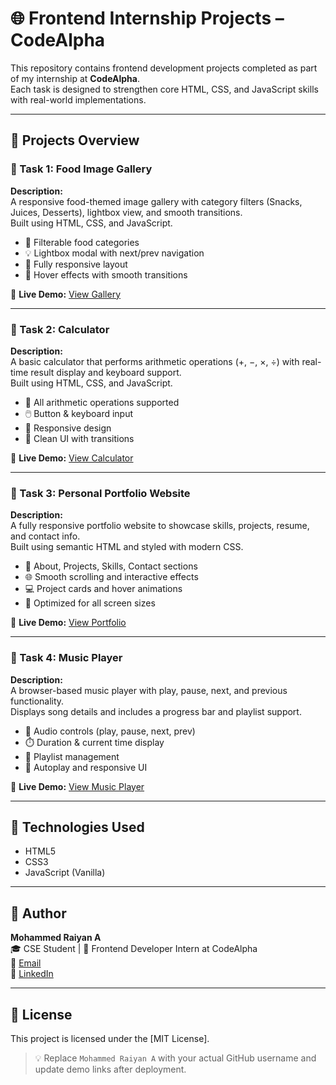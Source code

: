 # 🌐 Frontend Internship Projects – CodeAlpha

This repository contains frontend development projects completed as part of my internship at <b>CodeAlpha</b>.<br>
Each task is designed to strengthen core HTML, CSS, and JavaScript skills with real-world implementations.

---

## 📁 Projects Overview

### 🔹 Task 1: Food Image Gallery

<b>Description:</b><br>
A responsive food-themed image gallery with category filters (Snacks, Juices, Desserts), lightbox view, and smooth transitions.<br>
Built using HTML, CSS, and JavaScript.

- 📸 Filterable food categories<br>
- 💡 Lightbox modal with next/prev navigation<br>
- 📱 Fully responsive layout<br>
- 🎯 Hover effects with smooth transitions

🔗 <b>Live Demo:</b> [View Gallery](https://enhanced-image-gallery.netlify.app/)

---

### 🔹 Task 2: Calculator

<b>Description:</b><br>
A basic calculator that performs arithmetic operations (+, −, ×, ÷) with real-time result display and keyboard support.<br>
Built using HTML, CSS, and JavaScript.

- 🧮 All arithmetic operations supported<br>
- 🖱️ Button & keyboard input<br>
- 📱 Responsive design<br>
- 🎯 Clean UI with transitions

🔗 <b>Live Demo:</b> [View Calculator](https://digit-wizard.netlify.app/)

---

### 🔹 Task 3: Personal Portfolio Website

<b>Description:</b><br>
A fully responsive portfolio website to showcase skills, projects, resume, and contact info.<br>
Built using semantic HTML and styled with modern CSS.

- 👤 About, Projects, Skills, Contact sections<br>
- 🌐 Smooth scrolling and interactive effects<br>
- 💻 Project cards and hover animations<br>
- 📱 Optimized for all screen sizes

🔗 <b>Live Demo:</b> [View Portfolio](https://mdraiyan.ct.ws/)

---

### 🔹 Task 4: Music Player

<b>Description:</b><br>
A browser-based music player with play, pause, next, and previous functionality.<br>
Displays song details and includes a progress bar and playlist support.

- 🎵 Audio controls (play, pause, next, prev)<br>
- ⏱️ Duration & current time display<br>
- 📄 Playlist management<br>
- 🔁 Autoplay and responsive UI

🔗 <b>Live Demo:</b> [View Music Player](https://musicflair.netlify.app/)

---

## 🚀 Technologies Used

- HTML5<br>
- CSS3<br>
- JavaScript (Vanilla)<br>

---

## 👤 Author

<b>Mohammed Raiyan A</b><br>
🎓 CSE Student | 💼 Frontend Developer Intern at CodeAlpha<br>
📧 [Email](mohammedraiyaneajas@gmail.com)<br>
🔗 [LinkedIn](https://www.linkedin.com/in/mohammed-raiyan21/)<br>


---

## 📄 License

This project is licensed under the [MIT License].<br>

> 💡 Replace <code>Mohammed Raiyan A</code> with your actual GitHub username and update demo links after deployment.

